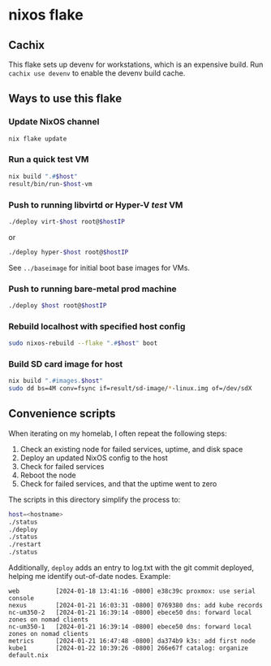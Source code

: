 # nixos flake

## Cachix

This flake sets up devenv for workstations, which is an expensive build.
Run `cachix use devenv` to enable the devenv build cache.

## Ways to use this flake

### Update NixOS channel

```sh
nix flake update
```

### Run a quick test VM

```sh
nix build ".#$host"
result/bin/run-$host-vm
```

### Push to running libvirtd or Hyper-V *test* VM

```sh
./deploy virt-$host root@$hostIP
```

or

```sh
./deploy hyper-$host root@$hostIP
```

See `../baseimage` for initial boot base images for VMs.

### Push to running bare-metal prod machine

```sh
./deploy $host root@$hostIP
```

### Rebuild localhost with specified host config

```sh
sudo nixos-rebuild --flake ".#$host" boot
```

### Build SD card image for host

```sh
nix build ".#images.$host"
sudo dd bs=4M conv=fsync if=result/sd-image/*-linux.img of=/dev/sdX
```

## Convenience scripts

When iterating on my homelab, I often repeat the following steps:

1. Check an existing node for failed services, uptime, and disk space
2. Deploy an updated NixOS config to the host
3. Check for failed services
4. Reboot the node
5. Check for failed services, and that the uptime went to zero

The scripts in this directory simplify the process to:

```sh
host=<hostname>
./status
./deploy
./status
./restart
./status
```

Additionally, `deploy` adds an entry to log.txt with the git commit deployed,
helping me identify out-of-date nodes.  Example:

```
web          [2024-01-18 13:41:16 -0800] e38c39c proxmox: use serial console
nexus        [2024-01-21 16:03:31 -0800] 0769380 dns: add kube records
nc-um350-2   [2024-01-21 16:39:14 -0800] ebece50 dns: forward local zones on nomad clients
nc-um350-1   [2024-01-21 16:39:14 -0800] ebece50 dns: forward local zones on nomad clients
metrics      [2024-01-21 16:47:48 -0800] da374b9 k3s: add first node
kube1        [2024-01-22 10:39:26 -0800] 266e67f catalog: organize default.nix
```
